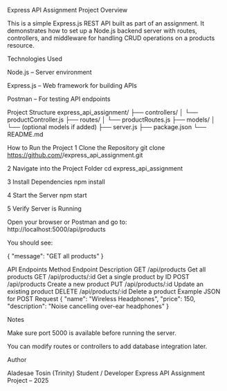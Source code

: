 Express API Assignment
 Project Overview

This is a simple Express.js REST API built as part of an assignment.
It demonstrates how to set up a Node.js backend server with routes, controllers, and middleware for handling CRUD operations on a products resource.

 Technologies Used

Node.js – Server environment

Express.js – Web framework for building APIs

Postman – For testing API endpoints

 Project Structure
express_api_assignment/
├── controllers/
│   └── productController.js
├── routes/
│   └── productRoutes.js
├── models/
│   └── (optional models if added)
├── server.js
├── package.json
└── README.md

 How to Run the Project
1️ Clone the Repository
git clone https://github.com/<Trinity-007>/express_api_assignment.git

2️ Navigate into the Project Folder
cd express_api_assignment

3️ Install Dependencies
npm install

4️ Start the Server
npm start

5️ Verify Server is Running

Open your browser or Postman and go to:
http://localhost:5000/api/products

You should see:

{
  "message": "GET all products"
}

 API Endpoints
Method	Endpoint	Description
GET	/api/products	Get all products
GET	/api/products/:id	Get a single product by ID
POST	/api/products	Create a new product
PUT	/api/products/:id	Update an existing product
DELETE	/api/products/:id	Delete a product
Example JSON for POST Request
{
  "name": "Wireless Headphones",
  "price": 150,
  "description": "Noise cancelling over-ear headphones"
}

 Notes

Make sure port 5000 is available before running the server.

You can modify routes or controllers to add database integration later.

 Author

Aladesae Tosin (Trinity)
Student / Developer
Express API Assignment Project – 2025
